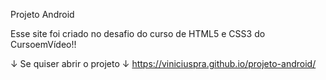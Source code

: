 
Projeto Android

Esse site foi criado no desafio do curso
de HTML5 e CSS3 do CursoemVídeo!!

↓ Se quiser abrir o projeto ↓
https://viniciuspra.github.io/projeto-android/
